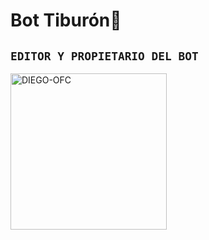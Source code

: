 # Bot Tiburón🦈

## `EDITOR Y PROPIETARIO DEL BOT` 

<a href="https://https://github.com/Lorddaniii"><img src="https://pin.it/6jpWyycOQ.png" width="250" height="250" alt="DIEGO-OFC"/></a>
